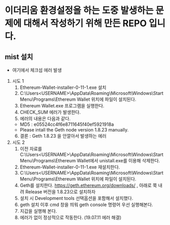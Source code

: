 # 이더리움 환경설정을 하는 도중 발생하는 문제에 대해서 작성하기 위해 만든 REPO 입니다.

## mist 설치 
- 여기에서 체크섬 에러 발생
1. 시도 1
    1. Ethereum-Wallet-installer-0-11-1.exe 설치
    2. C:\Users\<USERNAME>\AppData\Roaming\Microsoft\Windows\Start Menu\Programs\Ethereum Wallet 위치에 파일이 설치된다.
    3. Ethereum Wallet.exe 프로그램을 실행한다.
    4. CHECK_SUM 에러가 발생한다.
    5. 에러의 내용은 다음과 같다.
    - MD5 : e05524cc4f6e8711645f40ef5921918a
    - Please intall the Geth node version 1.8.23 manually.
    6. 결론 : Geth 1.8.23 을 안깔아서 발생하는 에러
2. 시도 2
    1. 이전 자료를 C:\Users\<USERNAME>\AppData\Roaming\Microsoft\Windows\Start Menu\Programs\Ethereum Wallet에서 unistall.exe를 이용해 삭제한다. 
    2. Ethereum-Wallet-installer-0-11-1.exe 재설치한다.
    3. C:\Users\<USERNAME>\AppData\Roaming\Microsoft\Windows\Start Menu\Programs\Ethereum Wallet 위치에 파일이 설치된다.
    4. Geth를 설치한다. https://geth.ethereum.org/downloads/ , 아래로 쭉 내려 Release 버전을 1.8.23으로 설치하자
    5. 설치 시 Development tools 선택옵션을 포함해서 설치했다.
    6. geth 설치 이후 cmd 창을 띄워 geth console 명령어 우선 실행해본다.
    7. 지갑을 실행해 본다.
    8. 에러가 없이 정상적으로 작동한다. (19.07.11 에러 해결)
